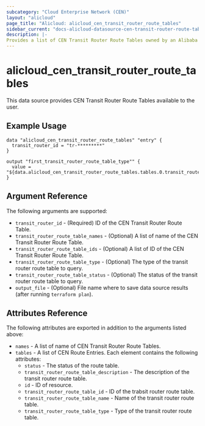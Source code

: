 ```yaml
---
subcategory: "Cloud Enterprise Network (CEN)"
layout: "alicloud"
page_title: "Alicloud: alicloud_cen_transit_router_route_tables"
sidebar_current: "docs-alicloud-datasource-cen-transit-router-route-tables"
description: |-
Provides a list of CEN Transit Router Route Tables owned by an Alibaba Cloud account.
---
```


# alicloud\_cen\_transit\_router\_route\_tables

This data source provides CEN Transit Router Route Tables available to the user.

## Example Usage

```
data "alicloud_cen_transit_router_route_tables" "entry" {
  transit_router_id = "tr-*********"
}

output "first_transit_router_route_table_type"" {
  value = "${data.alicloud_cen_transit_router_route_tables.tables.0.transit_router_route_table_type}"
}
```

## Argument Reference

The following arguments are supported:

* `transit_router_id` - (Required) ID of the CEN Transit Router Route Table.
* `transit_router_route_table_names` - (Optional) A list of name of the CEN Transit Router Route Table.  
* `transit_router_route_table_ids` - (Optional) A list of ID of the CEN Transit Router Route Table.
* `transit_router_route_table_type` - (Optional) The type of the transit router route table to query.
* `transit_router_route_table_status` - (Optional) The status of the transit router route table to query.
* `output_file` - (Optional) File name where to save data source results (after running `terraform plan`).

## Attributes Reference

The following attributes are exported in addition to the arguments listed above:

* `names` - A list of name of CEN Transit Router Route Tables.
* `tables` - A list of CEN Route Entries. Each element contains the following attributes:
    * `status` - The status of the route table.
    * `transit_router_route_table_description` - The description of the transit router route table.
    * `id` - ID of resource.
    * `transit_router_route_table_id` - ID of the trabsit router route table.
    * `transit_router_route_table_name` - Name of the transit router route table.  
    * `transit_router_route_table_type` - Type of the transit router route table.
